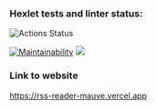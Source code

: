 ### Hexlet tests and linter status:
![Actions Status](https://github.com/asagafonov/RSS-reader/workflows/hexlet-check/badge.svg)

[![Maintainability](https://api.codeclimate.com/v1/badges/d83079bca07cd2da0380/maintainability)](https://codeclimate.com/github/asagafonov/RSS-reader/maintainability)
![](https://github.com/asagafonov/RSS-reader/workflows/Lint/badge.svg)


### Link to website
https://rss-reader-mauve.vercel.app
